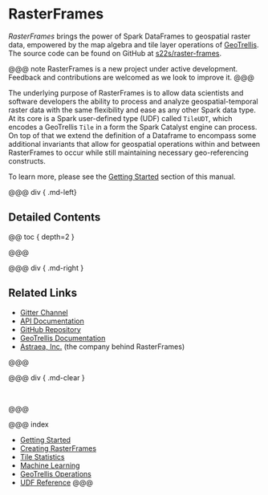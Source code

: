 # RasterFrames

_RasterFrames_ brings the power of Spark DataFrames to geospatial raster data, empowered by the map algebra and tile layer 
operations of [GeoTrellis](https://geotrellis.io/). The source code can be found on GitHub at
 [s22s/raster-frames](https://github.com/s22s/raster-frames).

@@@ note
RasterFrames is a new project under active development. Feedback and contributions are welcomed as we look to improve it.
@@@

The underlying purpose of RasterFrames is to allow data scientists and software developers the ability to process
and analyze geospatial-temporal raster data with the same flexibility and ease as any other Spark data type. At its
core is a Spark user-defined type (UDF) called `TileUDT`, which encodes a GeoTrellis `Tile` in a form the Spark
Catalyst engine can process. On top of that we extend the definition of a Dataframe to encompass some additional
invariants that allow for geospatial operations within and between RasterFrames to occur while still maintaining 
necessary geo-referencing constructs.

To learn more, please see the [Getting Started](getting-started.md) section of this manual.


@@@ div { .md-left}

## Detailed Contents

@@ toc { depth=2 }

@@@

@@@ div { .md-right }

## Related Links

* [Gitter Channel](https://gitter.im/s22s/raster-frames)
* [API Documentation](latest/api/index.html)
* [GitHub Repository](https://github.com/s22s/raster-frames)
* [GeoTrellis Documentation](https://docs.geotrellis.io/en/latest/)
* [Astraea, Inc.](http://www.astraea.earth/) (the company behind RasterFrames)

@@@

@@@ div { .md-clear }

&nbsp;

@@@

@@@ index
* [Getting Started](getting-started.md)
* [Creating RasterFrames](creating-rasterframes.md)
* [Tile Statistics](tile-statistics.md)
* [Machine Learning](machine-learning.md)
* [GeoTrellis Operations](geotrellis-ops.md)
* [UDF Reference](reference.md)
@@@

